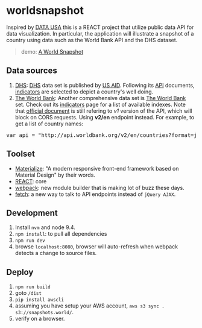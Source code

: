 # worldsnapshot

Inspired by [DATA USA][] this is a REACT project that utilize public data API for data visualization. In particular, the application will
illustrate a snapshot of a country using data such as the World Bank API and the DHS dataset.

> demo: [A World Snapshot][]

[data usa]: https://datausa.io/
[a world snapshot]: http://worldsnapshot.s3-website-us-east-1.amazonaws.com/

## Data sources

1. [DHS][]: [DHS][] data set is published by [US AID][]. Following its [API][]
   documents, [indicators][] are selected to depict a country's well doing.
2. [The World Bank]:  Another comprehensive data set is [The World Bank][] set.
   Check out its [indicators][1] page for a list of available indexes. Note that
   [official document][2] is still refering to _v1_ version of the API, which
   will block on CORS requests. Using **v2/en** endpoint instead. For example,
   to get a list of country names:

<pre class="brush:javascript">
var api = "http://api.worldbank.org/v2/en/countries?format=json&per_page=1000";
</pre>

[data usa]: https://datausa.io/
[dhs]: http://dhsprogram.com/data/
[us aid]: https://www.usaid.gov/
[api]: http://api.dhsprogram.com/#/index.html
[indicators]: http://api.dhsprogram.com/#/api-indicators.cfm
[the world bank]: https://datahelpdesk.worldbank.org/knowledgebase/articles/898599-api-indicator-queries
[1]: http://data.worldbank.org/indicator
[2]: https://datahelpdesk.worldbank.org/knowledgebase/topics/125589

## Toolset

* [Materialize][]: "A modern responsive front-end framework based on Material Design" by their words.
* [REACT][]: core
* [webpack][]: new module builder that is making lot of buzz these days.
* [fetch][]: a new way to talk to API endpoints instead of `jQuery AJAX`.

[materialize]: http://materializecss.com/
[react]: https://facebook.github.io/react/
[webpack]: https://webpack.github.io/
[fetch]: https://github.com/github/fetch

## Development

1. Install `nvm` and node 9.4.
1. `npm install`: to pull all dependencies
2. `npm run dev`
3. browse `localhost:8080`, browser will auto-refresh when webpack detects a change to source files.

## Deploy

1. `npm run build`
2. goto `/dist`
3. `pip install awscli`
4. assuming you have setup your AWS account, `aws s3 sync . s3://snapshots.world/`.
5. verify on a browser.   
